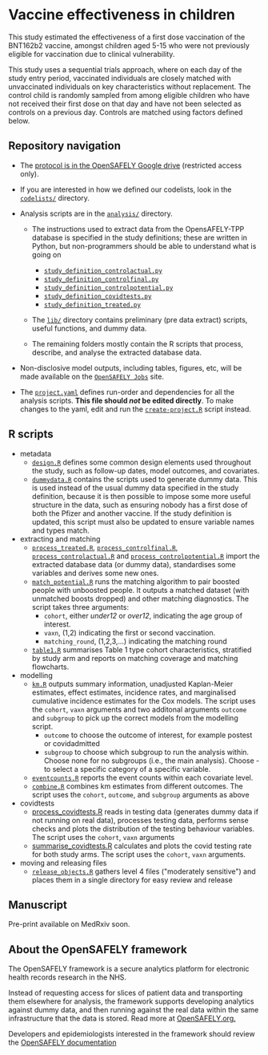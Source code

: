 # Vaccine effectiveness in children
This study estimated the effectiveness of a first dose vaccination of the BNT162b2 vaccine, amongst children aged 5-15 who were not previously eligible for vaccination due to clinical vulnerability. 

This study uses a sequential trials approach, where on each day of the study entry period, vaccinated individuals are closely matched with unvaccinated individuals on key characteristics without replacement. The control child is randomly sampled from among eligible children who have not received their first dose on that day and have not been selected as controls on a previous day. Controls are matched using factors defined below.


## Repository navigation
-   The [protocol is in the OpenSAFELY Google drive](https://docs.google.com/document/d/1XirX2kv4ose9FWblvoxzvm2sNLI7yNJdcFXuuQN-WME/edit#heading=h.w4nicb6ji17m) (restricted access only).

-   If you are interested in how we defined our codelists, look in the [`codelists/`](./codelists/) directory.

-   Analysis scripts are in the [`analysis/`](./analysis) directory.

    -   The instructions used to extract data from the OpensAFELY-TPP database is specified in the study definitions; these are written in Python, but non-programmers should be able to understand what is going on
        - [`study_definition_controlactual.py`](./analysis/study_definition_controlactual.py)
        - [`study_definition_controlfinal.py`](./analysis/study_definition_controlfinal.py)
        - [`study_definition_controlpotential.py`](./analysis/study_definition_controlpotential.py) 
        - [`study_definition_covidtests.py`](./analysis/study_definition_covidtests.py)
        - [`study_definition_treated.py`](./analysis/study_definition_treated.py)
        
    -   The [`lib/`](./lib) directory contains preliminary (pre data extract) scripts, useful functions, and dummy data.
    -   The remaining folders mostly contain the R scripts that process, describe, and analyse the extracted database data.

-   Non-disclosive model outputs, including tables, figures, etc, will be made available on the [`OpenSAFELY Jobs`](https://jobs.opensafely.org/university-of-bristol/investigating-the-effectiveness-of-the-covid-19-vaccination-programme-in-the-uk/vaccine-effectiveness-in-children/releases/) site.

-   The [`project.yaml`](./project.yaml) defines run-order and dependencies for all the analysis scripts. **This file should *not* be edited directly**. To make changes to the yaml, edit and run the [`create-project.R`](./create-project.R) script instead.

## R scripts
- metadata
    -   [`design.R`](analysis/design.R) defines some common design elements used throughout the study, such as follow-up dates, model outcomes, and covariates.
    -   [`dummydata.R`](analysis/dummydata/) contains the scripts used to generate dummy data. This is used instead of the usual dummy data specified in the study definition, because it is then possible to impose some more useful structure in the data, such as ensuring nobody has a first dose of both the Pfizer and another vaccine. If the study definition is updated, this script must also be updated to ensure variable names and types match.
- extracting and matching
    -   [`process_treated.R`](analysis/treated/process_treated.R), [`process_controlfinal.R`](analysis/matching/process_controlfinal.R), [`process_controlactual.R`](analysis/matching/process_controlactual.R) and [`process_controlpotential.R`](analysis/matching/process_controlpotential.R) import the extracted database data (or dummy data), standardises some variables and derives some new ones.
    -   [`match_potential.R`](./analysis/matching/match_potential.R) runs the matching algorithm to pair boosted people with unboosted people. It outputs a matched dataset (with unmatched boosts dropped) and other matching diagnostics. The script takes three arguments:
        -  `cohort`, either _under12_ or _over12_, indicating the age group of interest.
        -  `vaxn`, (1,2) indicating the first or second vaccination.
        - `matching_round`, (1,2,3,...) indicating the matching round 
    -   [`table1.R`](analysis/matching/table1.R) summarises Table 1 type cohort characteristics, stratified by study arm and reports on matching coverage and matching flowcharts.
- modelling
    -   [`km.R`](analysis/model/km.R) outputs summary information, unadjusted Kaplan-Meier estimates, effect estimates, incidence rates, and marginalised cumulative incidence estimates for the Cox models. The script uses the `cohort`, `vaxn` arguments and two additonal arguments `outcome` and `subgroup` to pick up the correct models from the modelling script.
        - `outcome` to choose the outcome of interest, for example postest or covidadmitted 
        - `subgroup` to choose which subgroup to run the analysis within. Choose none for no subgroups (i.e., the main analysis). Choose - to select a specific category of a specific variable. 
    -   [`eventcounts.R`](analysis/model/eventcounts.R) reports the event counts within each covariate level.
    -   [`combine.R`](analysis/model/combine.R) combines km estimates from different outcomes. The script uses the `cohort`, `outcome`, and `subgroup` arguments as above 
- covidtests
    - [process_covidtests.R](analysis/covidtests/process_covidtests.R) reads in testing data (generates dummy data if not running on real data), processes testing data, performs sense checks and plots the distribution of the testing behaviour variables. The script uses the `cohort`, `vaxn` arguments
    - [summarise_covidtests.R](analysis/covidtests/summarise_covidtests.R) calculates and plots the covid testing rate for both study arms. The script uses the `cohort`, `vaxn` arguments.
- moving and releasing files
    - [`release_objects.R`](analysis/release_objects.R) gathers level 4 files ("moderately sensitive") and places them in a single directory for easy review and release

## Manuscript
Pre-print available on MedRxiv soon.

## About the OpenSAFELY framework
The OpenSAFELY framework is a secure analytics platform for electronic health records research in the NHS.

Instead of requesting access for slices of patient data and transporting them elsewhere for analysis, the framework supports developing analytics against dummy data, and then running against the real data within the same infrastructure that the data is stored. Read more at [OpenSAFELY.org.](https://opensafely.org/)

Developers and epidemiologists interested in the framework should review the [OpenSAFELY documentation](https://docs.opensafely.org/)
